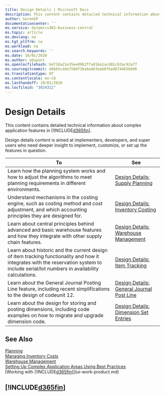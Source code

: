 ```yaml
---
title: Design Details | Microsoft Docs
description: This content contains detailed technical information about complex application features in Business Central.
author: SorenGP
documentationcenter: ''
ms.service: dynamics365-business-central
ms.topic: article
ms.devlang: na
ms.tgt_pltfrm: na
ms.workload: na
ms.search.keywords: ''
ms.date: 10/01/2020
ms.author: edupont
ms.openlocfilehash: b473da21e35ee09b2ffad16a1acd01c03ac92a7f
ms.sourcegitcommit: ddbb5cede750df1baba4b3eab8fbed6744b5b9d6
ms.translationtype: HT
ms.contentlocale: en-CA
ms.lasthandoff: 10/01/2020
ms.locfileid: "3924312"
---
```

# <a name="design-details"></a>Design Details
This content contains detailed technical information about complex application features in [!INCLUDE[d365fin](includes/d365fin_md.md)].  

 Design details content is aimed at implementers, developers, and super users who need deeper insight to implement, customize, or set up the features in question.  

|**To**|**See**|  
|------------|-------------|  
|Learn how the planning system works and how to adjust the algorithms to meet planning requirements in different environments.|[Design Details: Supply Planning](design-details-supply-planning.md)|  
|Understand mechanisms in the costing engine, such as costing method and cost adjustment, and which accounting principles they are designed for.|[Design Details: Inventory Costing](design-details-inventory-costing.md)|  
|Learn about central principles behind advanced and basic warehouse features and how they integrate with other supply chain features.|[Design Details: Warehouse Management](design-details-warehouse-management.md)|  
|Learn about historic and the current design of item tracking functionality and how it integrates with the reservation system to include serial/lot numbers in availability calculations.|[Design Details: Item Tracking](design-details-item-tracking.md)|  
|Learn about the General Journal Posting Line feature, including recent simplifications to the design of codeunit 12.|[Design Details: General Journal Post Line](design-details-general-journal-post-line.md)|
|Learn about the design for storing and posting dimensions, including code examples on how to migrate and upgrade dimension code.|[Design Details: Dimension Set Entries](design-details-dimension-set-entries.md)| 

## <a name="see-also"></a>See Also  
 [Planning](production-planning.md)   
 [Managing Inventory Costs](finance-manage-inventory-costs.md)   
 [Warehouse Management](warehouse-manage-warehouse.md)   
 [Setting Up Complex Application Areas Using Best Practices](set-up-complex-application-areas-using-best-practices.md)  
 [Working with [!INCLUDE[d365fin](includes/d365fin_md.md)]](ui-work-product.md)

 ## [!INCLUDE[d365fin](includes/free_trial_md.md)]  
